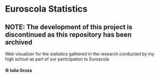 # Euroscola Statistics

## NOTE: The development of this project is discontinued as this repository has been archived

Web visualizer for the statistics gathered in the research conducted by my high school as part of our participation to Euroscola

#### © Iulia Groza

